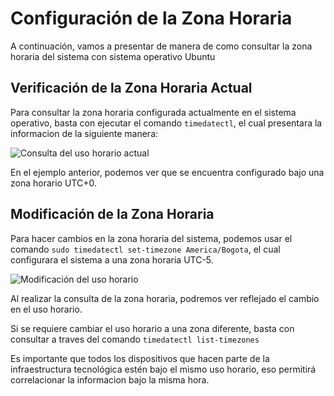 # Configuración de la Zona Horaria
A continuación, vamos a presentar de manera de como consultar la zona horaria del sistema con sistema operativo Ubuntu

## Verificación de la Zona Horaria Actual

Para consultar la zona horaria configurada actualmente en el sistema operativo, basta con ejecutar el comando ```timedatectl```, el cual presentara la informacion de la siguiente manera:

![Consulta del uso horario actual](https://github.com/hernandopena/Wazuh/blob/77b177a414b9ebba0404a31f9c194241db9bc060/1.%20Instalaci%C3%B3n%20Ubuntu%2022.10/imagenes/consulta_zona_horaria.jpg)

En el ejemplo anterior, podemos ver que se encuentra configurado bajo una zona horario UTC+0.

## Modificación de la Zona Horaria

Para hacer cambios en la zona horaria del sistema, podemos usar el comando ```sudo timedatectl set-timezone America/Bogota```, el cual configurara el sistema a una zona horaria UTC-5.

![Modificación del uso horario](https://github.com/hernandopena/Wazuh/blob/77b177a414b9ebba0404a31f9c194241db9bc060/1.%20Instalaci%C3%B3n%20Ubuntu%2022.10/imagenes/modificacion_zona_horaria.jpg)

Al realizar la consulta de la zona horaria, podremos ver reflejado el cambio en el uso horario.

Si se requiere cambiar el uso horario a una zona diferente, basta con consultar a traves del comando ```timedatectl list-timezones```

Es importante que todos los dispositivos que hacen parte de la infraestructura tecnológica estén bajo el mismo uso horario, eso permitirá correlacionar la informacion bajo la misma hora.

